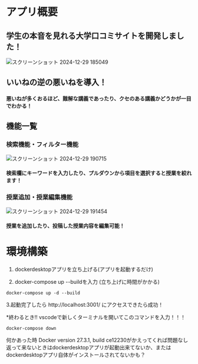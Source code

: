 # アプリ概要  
## 学生の本音を見れる大学口コミサイトを開発しました！  
![スクリーンショット 2024-12-29 185049](https://github.com/user-attachments/assets/c736981b-25b6-4da2-9f45-7e759e7b6575)
## いいねの逆の悪いねを導入！
#### 悪いねが多くおるほど、難解な講義であったり、クセのある講義かどうかが一目でわかる！
## 機能一覧　　
### 検索機能・フィルター機能
![スクリーンショット 2024-12-29 190715](https://github.com/user-attachments/assets/0c6651f2-fd9a-4e21-87ca-fa215fc05b58)  
#### 検索欄にキーワードを入力したり、プルダウンから項目を選択すると授業を絞れます！  



### 授業追加・授業編集機能
![スクリーンショット 2024-12-29 191454](https://github.com/user-attachments/assets/4058c7bc-b107-4800-9442-48b6437994da)
#### 授業を追加したり、投稿した授業内容を編集可能！　



# 環境構築  
1. dockerdesktopアプリを立ち上げる(アプリを起動するだけ)  

2. docker-compose up --buildを入力 (立ち上げに時間がかかる)
```
docker-compose up -d --build
```  

3.起動完了したら http://localhost:3001/ にアクセスできたら成功！  

*終わるとき!! vscodeで新しくターミナルを開いてこのコマンドを入力！！！ 
```
docker-compose down
```  

何かあった時 Docker version 27.3.1, build ce12230がかえってくれば問題なし 返って来ないときはdockerdesktopアプリが起動出来てないか、またはdockerdesktopアプリ自体がインストールされてないかも？
